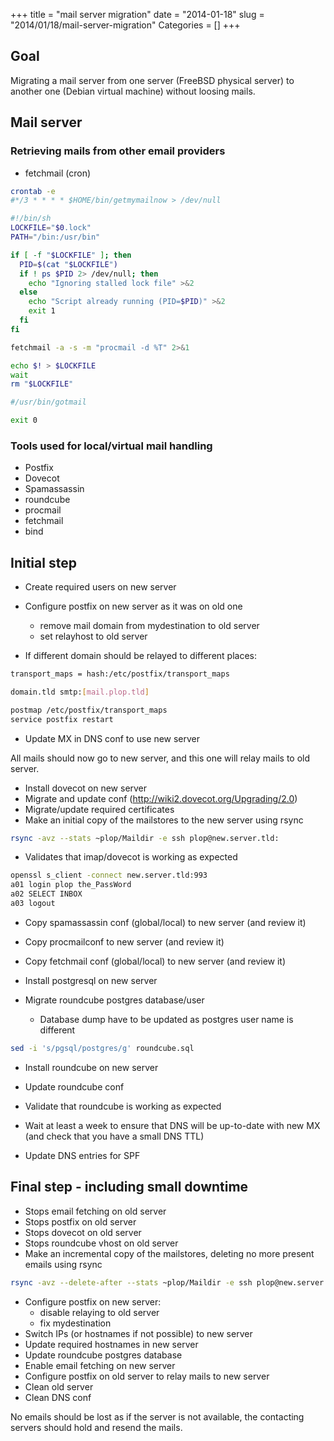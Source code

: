 +++
title = "mail server migration"
date = "2014-01-18"
slug = "2014/01/18/mail-server-migration"
Categories = []
+++
## Goal
Migrating a mail server from one server (FreeBSD physical server) to another
one (Debian virtual machine) without loosing mails.

## Mail server

### Retrieving mails from other email providers

* fetchmail (cron)

``` sh
crontab -e
#*/3 * * * * $HOME/bin/getmymailnow > /dev/null
```

``` sh ~/bin/getmymailnow
#!/bin/sh
LOCKFILE="$0.lock"
PATH="/bin:/usr/bin"

if [ -f "$LOCKFILE" ]; then
  PID=$(cat "$LOCKFILE")
  if ! ps $PID 2> /dev/null; then
    echo "Ignoring stalled lock file" >&2
  else
    echo "Script already running (PID=$PID)" >&2
    exit 1
  fi
fi

fetchmail -a -s -m "procmail -d %T" 2>&1

echo $! > $LOCKFILE
wait
rm "$LOCKFILE"

#/usr/bin/gotmail

exit 0
```

### Tools used for local/virtual mail handling

* Postfix
* Dovecot
* Spamassassin
* roundcube
* procmail
* fetchmail
* bind

## Initial step
* Create required users on new server
* Configure postfix on new server as it was on old one
  * remove mail domain from mydestination to old server
  * set relayhost to old server

* If different domain should be relayed to different places:
``` sh /etc/postfix/main.cf
transport_maps = hash:/etc/postfix/transport_maps
```

``` sh /etc/postfix/transport_maps
domain.tld smtp:[mail.plop.tld]
```

``` sh
postmap /etc/postfix/transport_maps
service postfix restart
```

* Update MX in DNS conf to use new server

All mails should now go to new server, and this one will relay mails to old server.

* Install dovecot on new server
* Migrate and update conf (http://wiki2.dovecot.org/Upgrading/2.0)
* Migrate/update required certificates
* Make an initial copy of the mailstores to the new server using rsync

``` sh
rsync -avz --stats ~plop/Maildir -e ssh plop@new.server.tld:
```

* Validates that imap/dovecot is working as expected

``` sh
openssl s_client -connect new.server.tld:993
a01 login plop the_PassWord
a02 SELECT INBOX
a03 logout
```

* Copy spamassassin conf (global/local) to new server (and review it)
* Copy procmailconf to new server (and review it)
* Copy fetchmail conf (global/local) to new server (and review it)

* Install postgresql on new server
* Migrate roundcube postgres database/user
  * Database dump have to be updated as postgres user name is different

``` sh
sed -i 's/pgsql/postgres/g' roundcube.sql
```

* Install roundcube on new server
* Update roundcube conf
* Validate that roundcube is working as expected

* Wait at least a week to ensure that DNS will be up-to-date with new MX (and
check that you have a small DNS TTL)
* Update DNS entries for SPF

## Final step - including small downtime

* Stops email fetching on old server
* Stops postfix on old server
* Stops dovecot on old server
* Stops roundcube vhost on old server
* Make an incremental copy of the mailstores, deleting no more present emails using rsync
``` sh
rsync -avz --delete-after --stats ~plop/Maildir -e ssh plop@new.server.tld:
```
* Configure postfix on new server:
  * disable relaying to old server
  * fix mydestination
* Switch IPs (or hostnames if not possible) to new server 
* Update required hostnames in new server
* Update roundcube postgres database
* Enable email fetching on new server
* Configure postfix on old server to relay mails to new server
* Clean old server
* Clean DNS conf

No emails should be lost as if the server is not available, the contacting
servers should hold and resend the mails.
